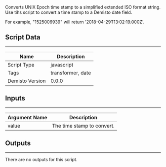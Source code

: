 Converts UNIX Epoch time stamp to a simplified extended ISO format string. Use tihs script to convert a time stamp to a Demisto date field.

For example, "1525006939" will return '2018-04-29T13:02:19.000Z'.

## Script Data
---

| **Name** | **Description** |
| --- | --- |
| Script Type | javascript |
| Tags | transformer, date |
| Demisto Version | 0.0.0 |

## Inputs
---

| **Argument Name** | **Description** |
| --- | --- |
| value | The time stamp to convert. |

## Outputs
---
There are no outputs for this script.
